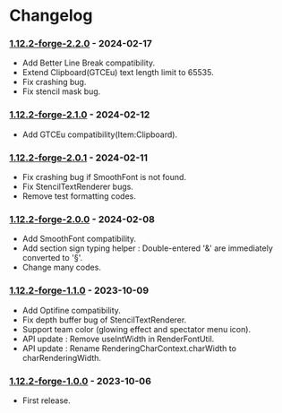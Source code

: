 # Changelog

### [1.12.2-forge-2.2.0](https://github.com/KatatsumuriPan/BetterFormattingCode/releases/tag/1.12.2-forge-2.2.0) - 2024-02-17

- Add Better Line Break compatibility.
- Extend Clipboard(GTCEu) text length limit to 65535.
- Fix crashing bug.
- Fix stencil mask bug.

### [1.12.2-forge-2.1.0](https://github.com/KatatsumuriPan/BetterFormattingCode/releases/tag/1.12.2-forge-2.1.0) - 2024-02-12

- Add GTCEu compatibility(Item:Clipboard).

### [1.12.2-forge-2.0.1](https://github.com/KatatsumuriPan/BetterFormattingCode/releases/tag/1.12.2-forge-2.0.1) - 2024-02-11

- Fix crashing bug if SmoothFont is not found.
- Fix StencilTextRenderer bugs.
- Remove test formatting codes.

### [1.12.2-forge-2.0.0](https://github.com/KatatsumuriPan/BetterFormattingCode/releases/tag/1.12.2-forge-2.0.0) - 2024-02-08

- Add SmoothFont compatibility.
- Add section sign typing helper : Double-entered '&' are immediately converted to '§'.
- Change many codes.

### [1.12.2-forge-1.1.0](https://github.com/KatatsumuriPan/BetterFormattingCode/releases/tag/1.12.2-forge-1.1.0) - 2023-10-09

- Add Optifine compatibility.
- Fix depth buffer bug of StencilTextRenderer.
- Support team color (glowing effect and spectator menu icon).
- API update : Remove useIntWidth in RenderFontUtil.
- API update : Rename RenderingCharContext.charWidth to charRenderingWidth.

### [1.12.2-forge-1.0.0](https://github.com/KatatsumuriPan/BetterFormattingCode/releases/tag/1.12.2-forge-1.0.0) - 2023-10-06

- First release.

